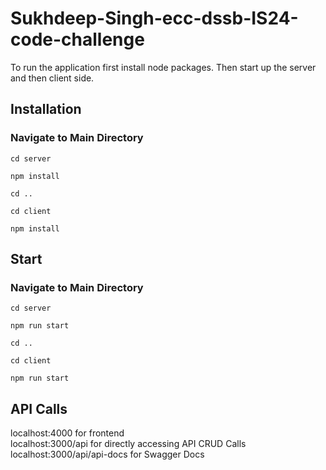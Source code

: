 # Sukhdeep-Singh-ecc-dssb-IS24-code-challenge

To run the application first install node packages. Then start up the server and then client side.

## Installation

### Navigate to Main Directory

`cd server`

`npm install`

`cd ..`

`cd client`

`npm install`

## Start

### Navigate to Main Directory

`cd server`

`npm run start`

`cd ..`

`cd client`

`npm run start`


## API Calls

localhost:4000 for frontend  
localhost:3000/api for directly accessing API CRUD Calls  
localhost:3000/api/api-docs for Swagger Docs  
